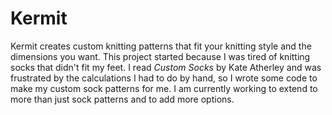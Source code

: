 # Kermit 

Kermit creates custom knitting patterns that fit your knitting style and the dimensions 
you want. This project started because I was tired of knitting socks that didn't fit my feet.
I read *Custom Socks* by Kate Atherley and was frustrated by the calculations I had to
do by hand, so I wrote some code to make my custom sock patterns for me. I am currently
working to extend to more than just sock patterns and to add more options.
